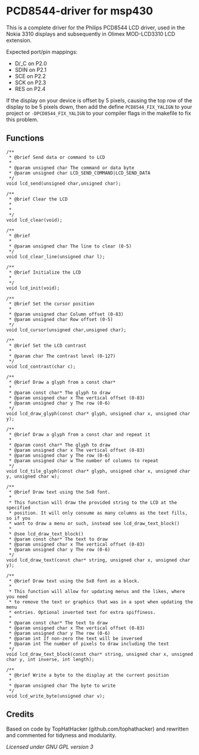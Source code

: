 # PCD8544-driver for msp430

This is a complete driver for the Philips PCD8544 LCD driver, used
in the Nokia 3310 displays and subsequently in Olimex MOD-LCD3310
LCD extension.

Expected port/pin mappings:

  - D/_C on P2.0
  - SDIN on P2.1
  - SCE  on P2.2
  - SCK  on P2.3
  - RES  on P2.4

If the display on your device is offset by 5 pixels, causing the
top row of the display to be 5 pixels down, then add the define
`PCD8544_FIX_YALIGN` to your project or `-DPCD8544_FIX_YALIGN` to your
compiler flags in the makefile to fix this problem.

## Functions

	/**
	 * @brief Send data or command to LCD
	 * 
	 * @param unsigned char The command or data byte
	 * @param unsigned char LCD_SEND_COMMAND|LCD_SEND_DATA
	 */
	void lcd_send(unsigned char,unsigned char);

	/**
	 * @brief Clear the LCD
	 * 
	 * 
	 */
	void lcd_clear(void);

	/**
	 * @brief
	 * 
	 * @param unsigned char The line to clear (0-5)
	 */
	void lcd_clear_line(unsigned char l);

	/**
	 * @brief Initialize the LCD
	 * 
	 */
	void lcd_init(void);

	/**
	 * @brief Set the cursor position
	 * 
	 * @param unsigned char Column offset (0-83)
	 * @param unsigned char Row offset (0-5)
	 */
	void lcd_cursor(unsigned char,unsigned char);

	/**
	 * @brief Set the LCD contrast
	 * 
	 * @param char The contrast level (0-127)
	 */
	void lcd_contrast(char c);

	/**
	 * @brief Draw a glyph from a const char*
	 * 
	 * @param const char* The glyph to draw
	 * @param unsigned char x The vertical offset (0-83)
	 * @param unsigned char y The row (0-6)
	 */
	void lcd_draw_glyph(const char* glyph, unsigned char x, unsigned char y);

	/**
	 * @brief Draw a glyph from a const char and repeat it
	 * 
	 * @param const char* The glyph to draw
	 * @param unsigned char x The vertical offset (0-83)
	 * @param unsigned char y The row (0-6)
	 * @param unsigned char w The number of columns to repeat
	 */
	void lcd_tile_glyph(const char* glyph, unsigned char x, unsigned char y, unsigned char w);

	/**
	 * @brief Draw text using the 5x8 font.
	 *
	 * This function will draw the provided string to the LCD at the specified
	 * position. It will only consume as many columns as the text fills, so if you
	 * want to draw a menu or such, instead see lcd_draw_text_block()
	 * 
	 * @see lcd_draw_text_block()
	 * @param const char* The text to draw
	 * @param unsigned char x The vertical offset (0-83)
	 * @param unsigned char y The row (0-6)
	 */
	void lcd_draw_text(const char* string, unsigned char x, unsigned char y);

	/**
	 * @brief Draw text using the 5x8 font as a block.
	 * 
	 * This function will allow for updating menus and the likes, where you need
	 * to remove the text or graphics that was in a spot when updating the menu
	 * entries. Optional inverted text for extra spiffiness.
	 *
	 * @param const char* The text to draw
	 * @param unsigned char x The vertical offset (0-83)
	 * @param unsigned char y The row (0-6)
	 * @param int If non-zero the text will be inversed
	 * @param int The number of pixels to draw including the text
	 */
	void lcd_draw_text_block(const char* string, unsigned char x, unsigned char y, int inverse, int length);

	/**
	 * @brief Write a byte to the display at the current position
	 * 
	 * @param unsigned char The byte to write
	 */
	void lcd_write_byte(unsigned char v);

## Credits

Based on code by TopHatHacker (github.com/tophathacker) and rewritten
and commented for tidyness and modularity.

_Licensed under GNU GPL version 3_
